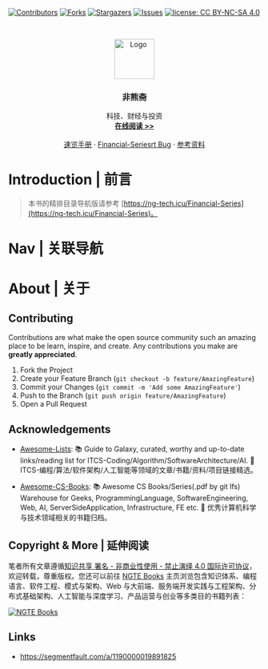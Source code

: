[![Contributors][contributors-shield]][contributors-url]
[![Forks][forks-shield]][forks-url]
[![Stargazers][stars-shield]][stars-url]
[![Issues][issues-shield]][issues-url]
[![license: CC BY-NC-SA 4.0](https://img.shields.io/badge/license-CC%20BY--NC--SA%204.0-lightgrey.svg)][license-url]

<!-- PROJECT LOGO -->
<br />
<p align="center">
  <a href="https://github.com/wx-chevalier/Financial-Series">
    <img src="https://s2.ax1x.com/2020/01/06/lr21MT.png" alt="Logo" width="80" height="80">
  </a>

  <h3 align="center">非熊斋</h3>

  <p align="center">
    科技、财经与投资
    <br />
    <a href="https://github.com/wx-chevalier/Financial-Series"><strong>在线阅读 >> </strong></a>
    <br />
    <br />
    <a href="https://github.com/wx-chevalier/Financial-Series">速览手册</a>
    ·
    <a href="https://github.com/wx-chevalier/Financial-Series/issues">Financial-Seriesrt Bug</a>
    ·
    <a href="https://github.com/wx-chevalier/Financial-Series/issues">参考资料</a>
  </p>
</p>

<!-- ABOUT THE PROJECT -->

# Introduction | 前言

> 本书的精排目录导航版请参考 [https://ng-tech.icu/Financial-Series](https://ng-tech.icu/Financial-Series)。

# Nav | 关联导航

# About | 关于

<!-- CONTRIBUTING -->

## Contributing

Contributions are what make the open source community such an amazing place to be learn, inspire, and create. Any contributions you make are **greatly appreciated**.

1. Fork the Project
2. Create your Feature Branch (`git checkout -b feature/AmazingFeature`)
3. Commit your Changes (`git commit -m 'Add some AmazingFeature'`)
4. Push to the Branch (`git push origin feature/AmazingFeature`)
5. Open a Pull Request

<!-- ACKNOWLEDGEMENTS -->

## Acknowledgements

- [Awesome-Lists](https://github.com/wx-chevalier/Awesome-Lists): 📚 Guide to Galaxy, curated, worthy and up-to-date links/reading list for ITCS-Coding/Algorithm/SoftwareArchitecture/AI. 💫 ITCS-编程/算法/软件架构/人工智能等领域的文章/书籍/资料/项目链接精选。

- [Awesome-CS-Books](https://github.com/wx-chevalier/Awesome-CS-Books): :books: Awesome CS Books/Series(.pdf by git lfs) Warehouse for Geeks, ProgrammingLanguage, SoftwareEngineering, Web, AI, ServerSideApplication, Infrastructure, FE etc. :dizzy: 优秀计算机科学与技术领域相关的书籍归档。

## Copyright & More | 延伸阅读

笔者所有文章遵循[知识共享 署名 - 非商业性使用 - 禁止演绎 4.0 国际许可协议](https://creativecommons.org/licenses/by-nc-nd/4.0/deed.zh)，欢迎转载，尊重版权。您还可以前往 [NGTE Books](https://ng-tech.icu/books/) 主页浏览包含知识体系、编程语言、软件工程、模式与架构、Web 与大前端、服务端开发实践与工程架构、分布式基础架构、人工智能与深度学习、产品运营与创业等多类目的书籍列表：

[![NGTE Books](https://s2.ax1x.com/2020/01/18/19uXtI.png)](https://ng-tech.icu/books/)

<!-- MARKDOWN LINKS & IMAGES -->
<!-- https://www.markdownguide.org/basic-syntax/#reference-style-links -->

[contributors-shield]: https://img.shields.io/github/contributors/wx-chevalier/Financial-Series.svg?style=flat-square
[contributors-url]: https://github.com/wx-chevalier/Financial-Series/graphs/contributors
[forks-shield]: https://img.shields.io/github/forks/wx-chevalier/Financial-Series.svg?style=flat-square
[forks-url]: https://github.com/wx-chevalier/Financial-Series/Financial/members
[stars-shield]: https://img.shields.io/github/stars/wx-chevalier/Financial-Series.svg?style=flat-square
[stars-url]: https://github.com/wx-chevalier/Financial-Series/stargazers
[issues-shield]: https://img.shields.io/github/issues/wx-chevalier/Financial-Series.svg?style=flat-square
[issues-url]: https://github.com/wx-chevalier/Financial-Series/issues
[license-shield]: https://img.shields.io/github/license/wx-chevalier/Financial-Series.svg?style=flat-square
[license-url]: https://github.com/wx-chevalier/Financial-Series/blob/master/LICENSE.txt

## Links

- https://segmentfault.com/a/1190000019891825

